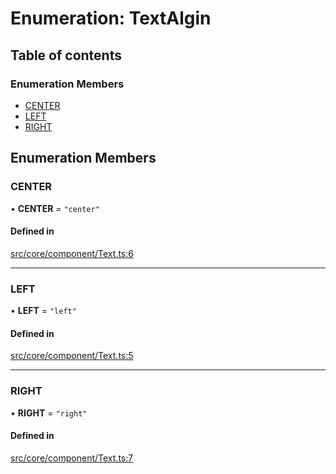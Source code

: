 # Enumeration: TextAlgin

## Table of contents

### Enumeration Members

- [CENTER](TextAlgin.md#center)
- [LEFT](TextAlgin.md#left)
- [RIGHT](TextAlgin.md#right)

## Enumeration Members

### CENTER

• **CENTER** = ``"center"``

#### Defined in

[src/core/component/Text.ts:6](https://github.com/hxg2050/hxg/blob/c8b326a/src/core/component/Text.ts#L6)

___

### LEFT

• **LEFT** = ``"left"``

#### Defined in

[src/core/component/Text.ts:5](https://github.com/hxg2050/hxg/blob/c8b326a/src/core/component/Text.ts#L5)

___

### RIGHT

• **RIGHT** = ``"right"``

#### Defined in

[src/core/component/Text.ts:7](https://github.com/hxg2050/hxg/blob/c8b326a/src/core/component/Text.ts#L7)
